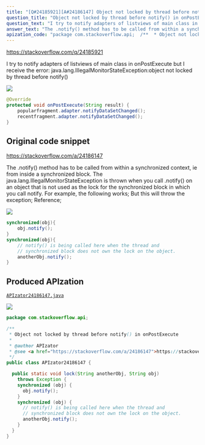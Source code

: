 ```yaml
---
title: "[Q#24185921][A#24186147] Object not locked by thread before notify() in onPostExecute"
question_title: "Object not locked by thread before notify() in onPostExecute"
question_text: "I try to notify adapters of listviews of main class in onPostExecute but I receive the error: java.lang.IllegalMonitorStateException:object not locked by thread before notify()"
answer_text: "The .notify() method has to be called from within a synchronized context, ie from inside a synchronized block. The java.lang.IllegalMonitorStateException is thrown when you call .notify() on an object that is not used as the lock for the synchronized block in which you call notify. For example, the following works; But this will throw the exception; Reference;"
apization_code: "package com.stackoverflow.api;  /**  * Object not locked by thread before notify() in onPostExecute  *  * @author APIzator  * @see <a href=\"https://stackoverflow.com/a/24186147\">https://stackoverflow.com/a/24186147</a>  */ public class APIzator24186147 {    public static void lock(String anotherObj, String obj)     throws Exception {     synchronized (obj) {       obj.notify();     }     synchronized (obj) {       // notify() is being called here when the thread and       // synchronized block does not own the lock on the object.       anotherObj.notify();     }   } }"
---
```


https://stackoverflow.com/q/24185921

I try to notify adapters of listviews of main class in onPostExecute but I receive the error: java.lang.IllegalMonitorStateException:object not locked by thread before notify()


<div class="code-logo"><img src="/stackoverflow.png" /></div>

```java
@Override
protected void onPostExecute(String result) {
    popularfragment.adapter.notifyDataSetChanged();
    recentfragment.adapter.notifyDataSetChanged();
}
```


## Original code snippet

https://stackoverflow.com/a/24186147

The .notify() method has to be called from within a synchronized context, ie from inside a synchronized block.
The java.lang.IllegalMonitorStateException is thrown when you call .notify() on an object that is not used as the lock for the synchronized block in which you call notify. For example, the following works;
But this will throw the exception;
Reference;

<div class="code-logo"><img src="/stackoverflow.png" /></div>

```java
synchronized(obj){
    obj.notify();
}
synchronized(obj){
    // notify() is being called here when the thread and 
    // synchronized block does not own the lock on the object.
    anotherObj.notify();        
}
```

## Produced APIzation

[`APIzator24186147.java`](https://github.com/blind-papers/apization-temp-data/raw/main/search/APIzator24186147.java)

<div class="code-logo"><img src="/apizator.png" /></div>

```java
package com.stackoverflow.api;

/**
 * Object not locked by thread before notify() in onPostExecute
 *
 * @author APIzator
 * @see <a href="https://stackoverflow.com/a/24186147">https://stackoverflow.com/a/24186147</a>
 */
public class APIzator24186147 {

  public static void lock(String anotherObj, String obj)
    throws Exception {
    synchronized (obj) {
      obj.notify();
    }
    synchronized (obj) {
      // notify() is being called here when the thread and
      // synchronized block does not own the lock on the object.
      anotherObj.notify();
    }
  }
}

```